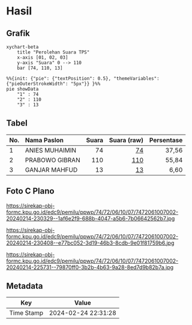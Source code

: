 # Hasil

## Grafik

```mermaid
xychart-beta
    title "Perolehan Suara TPS"
    x-axis [01, 02, 03]
    y-axis "Suara" 0 --> 110
    bar [74, 110, 13]
```

```mermaid
%%{init: {"pie": {"textPosition": 0.5}, "themeVariables": {"pieOuterStrokeWidth": "5px"}} }%%
pie showData
    "1" : 74
    "2" : 110
    "3" : 13
```

## Tabel

| No. | Nama Paslon    | Suara | Suara (raw) | Persentase |
|:--- |:-------------- | -----:| -----------:| ----------:|
| 1   | ANIES MUHAIMIN | 74    | [74][p-1]   | 37,56      |
| 2   | PRABOWO GIBRAN | 110   | [110][p-2]  | 55,84      |
| 3   | GANJAR MAHFUD  | 13    | [13][p-3]   | 6,60       |


[p-1]: https://github.com/gigit-pemilu/pemilu-2024-74-sulawesi-tenggara/blob/main/pilpres/hitung-suara/sub/74-sulawesi-tenggara/sub/72-kota-bau-bau/sub/06-murhum/sub/1007-wajo/sub/002-tps/sub/paslon-1.txt
[p-2]: https://github.com/gigit-pemilu/pemilu-2024-74-sulawesi-tenggara/blob/main/pilpres/hitung-suara/sub/74-sulawesi-tenggara/sub/72-kota-bau-bau/sub/06-murhum/sub/1007-wajo/sub/002-tps/sub/paslon-2.txt
[p-3]: https://github.com/gigit-pemilu/pemilu-2024-74-sulawesi-tenggara/blob/main/pilpres/hitung-suara/sub/74-sulawesi-tenggara/sub/72-kota-bau-bau/sub/06-murhum/sub/1007-wajo/sub/002-tps/sub/paslon-3.txt

## Foto C Plano

https://sirekap-obj-formc.kpu.go.id/edc9/pemilu/ppwp/74/72/06/10/07/7472061007002-20240214-230329--1af6e2f9-688b-4047-a5b6-7b06642562b7.jpg

https://sirekap-obj-formc.kpu.go.id/edc9/pemilu/ppwp/74/72/06/10/07/7472061007002-20240214-230408--e77bc052-3d19-46b3-8cdb-9e01f81759b6.jpg

https://sirekap-obj-formc.kpu.go.id/edc9/pemilu/ppwp/74/72/06/10/07/7472061007002-20240214-225731--79870ff0-3b2b-4b63-9a28-8ed7d9b82b7a.jpg


## Metadata

| Key        | Value               |
| ---------- | ------------------- |
| Time Stamp | 2024-02-24 22:31:28 |



